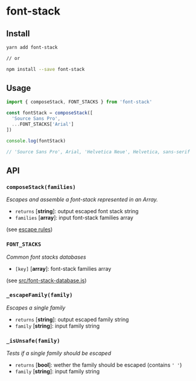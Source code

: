 # font-stack

## Install
```bash
yarn add font-stack

// or

npm install --save font-stack
```

## Usage

```js
import { composeStack, FONT_STACKS } from 'font-stack'

const fontStack = composeStack([
  'Source Sans Pro',
  ...FONT_STACKS['Arial']
])

console.log(fontStack)

// 'Source Sans Pro', Arial, 'Helvetica Neue', Helvetica, sans-serif

```

## API

### `composeStack(families)`
_Escapes and assemble a font-stack represented in an Array._

- `returns` [**string**]: output escaped font stack string
- `families` [**array<string>**]: input font-stack families array

(see [escape rules](#_escapefamilyfamily))

### `FONT_STACKS`
_Common font stacks databases_

- `[key]` [**array<string>**]: font-stack families array

(see [src/font-stack-database.js](./src/font-stack-database.js))

### `_escapeFamily(family)`
_Escapes a single family_

- `returns` [**string**]: output escaped family string
- `family` [**string**]: input family string

### `_isUnsafe(family)`
_Tests if a single family should be escaped_

- `returns` [**bool**]: wether the family should be escaped (contains `' '`)
- `family` [**string**]: input family string
